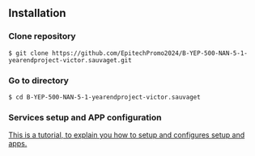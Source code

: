 ## Installation

### Clone repository

```
$ git clone https://github.com/EpitechPromo2024/B-YEP-500-NAN-5-1-yearendproject-victor.sauvaget.git
```

### Go to directory

```
$ cd B-YEP-500-NAN-5-1-yearendproject-victor.sauvaget
```

### Services setup and APP configuration

[This is a tutorial, to explain you how to setup and configures setup and apps.](SERVICES-SETUP-AND-APP-CONFIGURATION.md)

